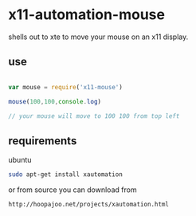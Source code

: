 x11-automation-mouse
====================

shells out to xte to move your mouse on an x11 display.

use
---

```js

var mouse = require('x11-mouse')

mouse(100,100,console.log)

// your mouse will move to 100 100 from top left

```

requirements
------------

ubuntu

```sh
sudo apt-get install xautomation
```

or from source you can download from 

```sh
http://hoopajoo.net/projects/xautomation.html
```

